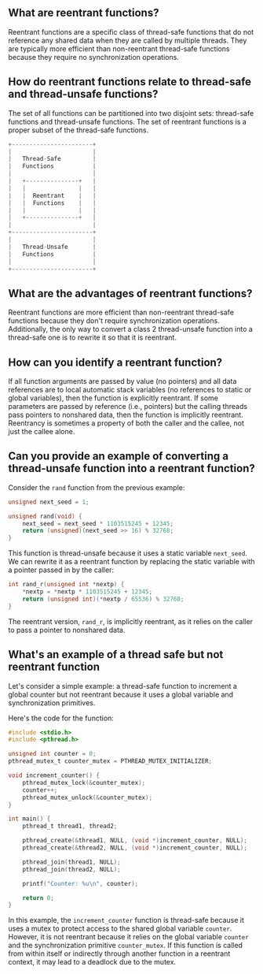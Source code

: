 ## What are reentrant functions?

Reentrant functions are a specific class of thread-safe functions that do not reference any shared data when they are called by multiple threads. They are typically more efficient than non-reentrant thread-safe functions because they require no synchronization operations.

## How do reentrant functions relate to thread-safe and thread-unsafe functions?

The set of all functions can be partitioned into two disjoint sets: thread-safe functions and thread-unsafe functions. The set of reentrant functions is a proper subset of the thread-safe functions.
```c
+-----------------------+
|                       |
|   Thread-Safe         |
|   Functions           |
|                       |
|   +---------------+   |
|   |               |   |
|   |  Reentrant    |   |
|   |  Functions    |   |
|   |               |   |
|   +---------------+   |
|                       |
+-----------------------+
|                       |
|   Thread-Unsafe       |
|   Functions           |
|                       |
+-----------------------+
```

## What are the advantages of reentrant functions?

Reentrant functions are more efficient than non-reentrant thread-safe functions because they don't require synchronization operations. Additionally, the only way to convert a class 2 thread-unsafe function into a thread-safe one is to rewrite it so that it is reentrant.

## How can you identify a reentrant function?

If all function arguments are passed by value (no pointers) and all data references are to local automatic stack variables (no references to static or global variables), then the function is explicitly reentrant. If some parameters are passed by reference (i.e., pointers) but the calling threads pass pointers to nonshared data, then the function is implicitly reentrant. Reentrancy is sometimes a property of both the caller and the callee, not just the callee alone.

## Can you provide an example of converting a thread-unsafe function into a reentrant function?

Consider the `rand` function from the previous example:
```c
unsigned next_seed = 1;

unsigned rand(void) {
    next_seed = next_seed * 1103515245 + 12345;
    return (unsigned)(next_seed >> 16) % 32768;
}
```
This function is thread-unsafe because it uses a static variable `next_seed`. We can rewrite it as a reentrant function by replacing the static variable with a pointer passed in by the caller:
```c
int rand_r(unsigned int *nextp) {
    *nextp = *nextp * 1103515245 + 12345;
    return (unsigned int)(*nextp / 65536) % 32768;
}
```
The reentrant version, `rand_r`, is implicitly reentrant, as it relies on the caller to pass a pointer to nonshared data.

## What's  an example of a thread safe but not reentrant function
Let's consider a simple example: a thread-safe function to increment a global counter but not reentrant because it uses a global variable and synchronization primitives.

Here's the code for the function:
```c
#include <stdio.h>
#include <pthread.h>

unsigned int counter = 0;
pthread_mutex_t counter_mutex = PTHREAD_MUTEX_INITIALIZER;

void increment_counter() {
    pthread_mutex_lock(&counter_mutex);
    counter++;
    pthread_mutex_unlock(&counter_mutex);
}

int main() {
    pthread_t thread1, thread2;

    pthread_create(&thread1, NULL, (void *)increment_counter, NULL);
    pthread_create(&thread2, NULL, (void *)increment_counter, NULL);

    pthread_join(thread1, NULL);
    pthread_join(thread2, NULL);

    printf("Counter: %u\n", counter);

    return 0;
}
```
In this example, the `increment_counter` function is thread-safe because it uses a mutex to protect access to the shared global variable `counter`. However, it is not reentrant because it relies on the global variable `counter` and the synchronization primitive `counter_mutex`. If this function is called from within itself or indirectly through another function in a reentrant context, it may lead to a deadlock due to the mutex.